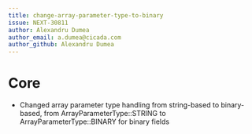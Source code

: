 ```yaml
---
title: change-array-parameter-type-to-binary
issue: NEXT-30811
author: Alexandru Dumea
author_email: a.dumea@cicada.com
author_github: Alexandru Dumea
---
```

# Core
* Changed array parameter type handling from string-based to binary-based, from ArrayParameterType::STRING to ArrayParameterType::BINARY for binary fields
